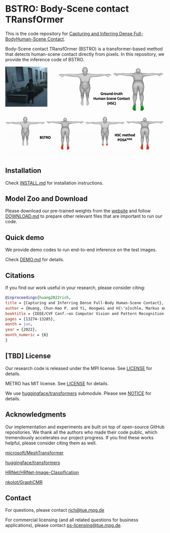 # BSTRO: Body-Scene contact TRansfOrmer

This is the code repository for [Capturing and Inferring Dense Full-BodyHuman-Scene Contact](https://rich.is.tue.mpg.de/index.html). 

Body-Scene contact TRansfOrmer (BSTRO) is a transformer-based method that detects human-scene contact directly from pixels. In this repository, we provide the inference code of BSTRO.


 <img src="docs/example_results.gif" width="650"> 


## Installation
Check [INSTALL.md](docs/INSTALL.md) for installation instructions.

## Model Zoo and Download
Please download our pre-trained weights from the [website](https://rich.is.tue.mpg.de/index.html) and follow [DOWNLOAD.md](docs/DOWNLOAD.md) to prepare other relevant files that are important to run our code. 

## Quick demo
We provide demo codes to run end-to-end inference on the test images.

Check [DEMO.md](docs/DEMO.md) for details.


## Citations
If you find our work useful in your research, please consider citing:

```bibtex
@inproceedings{huang2022rich,
title = {Capturing and Inferring Dense Full-Body Human-Scene Contact},
author = {Huang, Chun-Hao P. and Yi, Hongwei and H{\"o}schle, Markus and Safroshkin, Matvey and Alexiadis, Tsvetelina and Polikovsky, Senya and Scharstein, Daniel and Black, Michael J.},
booktitle = {IEEE/CVF Conf.~on Computer Vision and Pattern Recognition (CVPR) },
pages = {13274-13285},
month = jun,
year = {2022},
month_numeric = {6}
}
```


## [TBD] License

Our research code is released under the MPI license. See [LICENSE](https://rich.is.tue.mpg.de/license.html) for details.

METRO has MIT license. See [LICENSE](https://github.com/microsoft/MeshTransformer/blob/main/LICENSE) for details. 

We use [huggingface/transformers](https://github.com/huggingface/transformers) submodule. Please see [NOTICE](NOTICE.md) for details. 


## Acknowledgments

Our implementation and experiments are built on top of open-source GitHub repositories. We thank all the authors who made their code public, which tremendously accelerates our project progress. If you find these works helpful, please consider citing them as well.

[microsoft/MeshTransformer](https://github.com/microsoft/MeshTransformer)

[huggingface/transformers](https://github.com/huggingface/transformers) 

[HRNet/HRNet-Image-Classification](https://github.com/HRNet/HRNet-Image-Classification) 

[nkolot/GraphCMR](https://github.com/nkolot/GraphCMR) 

## Contact

For questions, please contact rich@tue.mpg.de

For commercial licensing (and all related questions for business applications), please contact ps-licensing@tue.mpg.de.